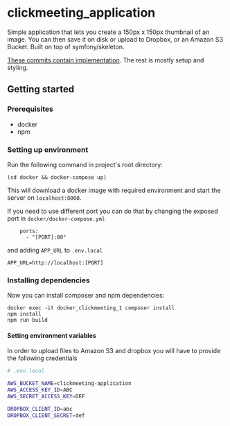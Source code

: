 # clickmeeting_application

Simple application that lets you create a 150px x 150px thumbnail of an image. You can then save it on disk or upload to Dropbox, or an Amazon S3 Bucket.
Built on top of symfony/skeleton.

[These commits contain implementation](https://github.com/njdarda/clickmeeting_application/compare/b57cea781333a3759cdba8d1f07229e3a18d42bf...17a11482c209208156a033960752adeb8caad98f). The rest is mostly setup and styling.

## Getting started

### Prerequisites
- docker
- npm

### Setting up environment
Run the following command in project's root directory:
```
(cd docker && docker-compose up)
```
This will download a docker image with required environment and start the server on `localhost:8000`.

If you need to use different port you can do that by changing the exposed port in `docker/docker-compose.yml`
```
    ports:
      - "[PORT]:80"
```
and adding `APP_URL` to `.env.local`
```
APP_URL=http://localhost:[PORT]
```

### Installing dependencies
Now you can install composer and npm dependencies:
```
docker exec -it docker_clickmeeting_1 composer install
npm install
npm run build
```
#### Setting environment variables
In order to upload files to Amazon S3 and dropbox you will have to provide the following credentials
```bash
# .env.local

AWS_BUCKET_NAME=clickmeeting-application
AWS_ACCESS_KEY_ID=ABC
AWS_SECRET_ACCESS_KEY=DEF

DROPBOX_CLIENT_ID=abc
DROPBOX_CLIENT_SECRET=def
```

